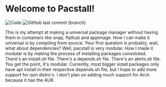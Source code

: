 # Welcome to Pacstall!
![Code](https://img.shields.io/github/languages/top/Henryws/pacstall?color=Red) ![GitHub last commit (branch)](https://img.shields.io/github/last-commit/Henryws/pacstall/master)

This is my attempt at making a universal package manager without having them in containers like snap, flathub and appimage. How I can make it universal is by compiling from source. Your first question is probably, wait, what about dependencies? Well, pacstall is very modular. How I made it modular is by making the process of installing packages convoluted. There's an install.sh file. There's a depends.sh file. There's an alerts.sh file. You get the point, it's modular.
Currently, most bigger sized packages only have apt install in their respective depends.sh file, but I hope to add more support for rpm distro's. I don't plan on adding much support for Arch because it has the AUR.
